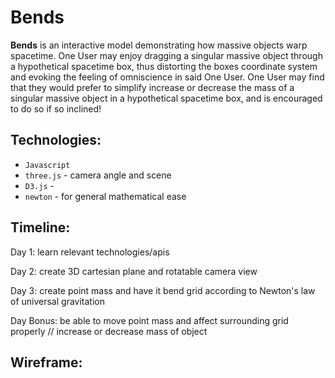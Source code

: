 # Bends

__Bends__ is an interactive model demonstrating how massive objects warp spacetime. One User may enjoy dragging a singular massive object through a hypothetical spacetime box, thus distorting the boxes coordinate system and evoking the feeling of omniscience in said One User. One User may find that they would prefer to simplify increase or decrease the mass of a singular massive object in a hypothetical spacetime box, and is encouraged to do so if so inclined!

## Technologies:

-  `Javascript`
- `three.js` - camera angle and scene
- `D3.js` - 
- `newton` - for general mathematical ease

## Timeline:

Day 1: learn relevant technologies/apis

Day 2: create 3D cartesian plane and rotatable camera view

Day 3: create point mass and have it bend grid according to Newton's law of universal gravitation

Day Bonus: be able to move point mass and affect surrounding grid properly // increase or decrease mass of object

## Wireframe:
